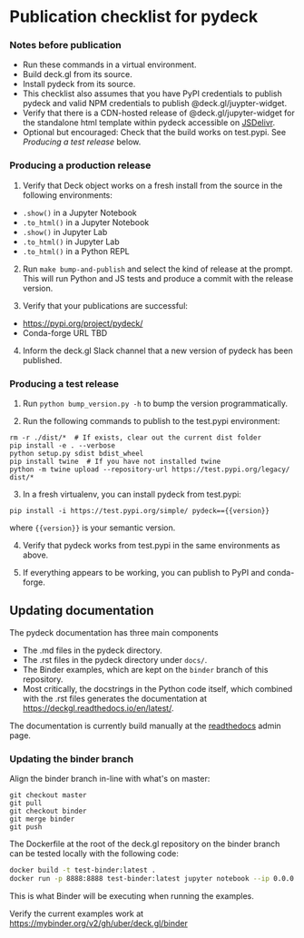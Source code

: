 Publication checklist for pydeck
==========

### Notes before publication

- Run these commands in a virtual environment.
- Build deck.gl from its source.
- Install pydeck from its source.
- This checklist also assumes that you have PyPI credentials to publish pydeck
and valid NPM credentials to publish @deck.gl/juypter-widget.
- Verify that there is a CDN-hosted release of @deck.gl/jupyter-widget for the standalone html template
within pydeck accessible on [JSDelivr](https://www.jsdelivr.com/package/npm/@deck.gl/jupyter-widget).
- Optional but encouraged: Check that the build works on test.pypi. See *Producing a test release* below.

### Producing a production release

1) Verify that Deck object works on a fresh install from the source in the following
environments:

- `.show()` in a Jupyter Notebook
- `.to_html()` in a Jupyter Notebook
- `.show()` in Jupyter Lab
- `.to_html()` in Jupyter Lab
- `.to_html()` in a Python REPL

2) Run `make bump-and-publish` and select the kind of release at the prompt.
This will run Python and JS tests and produce a commit with the release version.

3) Verify that your publications are successful:

- https://pypi.org/project/pydeck/
- Conda-forge URL TBD

4) Inform the deck.gl Slack channel that a new version of pydeck has been published.


### Producing a test release

1) Run `python bump_version.py -h` to bump the version programmatically.

2) Run the following commands to publish to the test.pypi environment:

```
rm -r ./dist/*  # If exists, clear out the current dist folder
pip install -e . --verbose
python setup.py sdist bdist_wheel
pip install twine  # If you have not installed twine
python -m twine upload --repository-url https://test.pypi.org/legacy/ dist/*
```

3) In a fresh virtualenv, you can install pydeck from test.pypi:

```
pip install -i https://test.pypi.org/simple/ pydeck=={{version}}
```

where `{{version}}` is your semantic version.

4)  Verify that pydeck works from test.pypi in the same environments as above.

5) If everything appears to be working, you can publish to PyPI and conda-forge.

## Updating documentation

The pydeck documentation has three main components

- The .md files in the pydeck directory.
- The .rst files in the pydeck directory under `docs/`.
- The Binder examples, which are kept on the `binder` branch of this repository.
- Most critically, the docstrings in the Python code itself, which combined with the .rst files generates
the documentation at https://deckgl.readthedocs.io/en/latest/.

The documentation is currently build manually at the [readthedocs](https://readthedocs.org/projects/deckgl/) admin page.

### Updating the binder branch

Align the binder branch in-line with what's on master:

```
git checkout master
git pull
git checkout binder
git merge binder
git push
```

The Dockerfile at the root of the deck.gl repository on the binder branch can be tested locally with the following code:

```bash
docker build -t test-binder:latest .
docker run -p 8888:8888 test-binder:latest jupyter notebook --ip 0.0.0.0
```

This is what Binder will be executing when running the examples.

Verify the current examples work at https://mybinder.org/v2/gh/uber/deck.gl/binder
